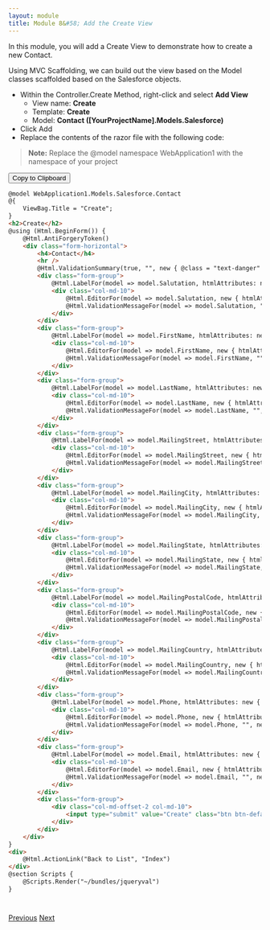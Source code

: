 ```yaml
---
layout: module
title: Module 8&#58; Add the Create View
---
```


In this module, you will add a Create View to demonstrate how to create a new Contact.

Using MVC Scaffolding, we can build out the view based on the Model classes scaffolded based on the Salesforce objects.


- Within the Controller.Create Method, right-click and select **Add View**
  - View name: **Create**
  - Template: **Create**
  - Model: **Contact ([YourProjectName].Models.Salesforce)**
- Click Add
- Replace the contents of the razor file with the following code:
> **Note:** Replace the @model namespace WebApplication1 with the namespace of your project


<button id="click2copy" data-clipboard-target="clipdata" data-text-type="code">Copy to Clipboard</button>


```html
@model WebApplication1.Models.Salesforce.Contact
@{
    ViewBag.Title = "Create";
}
<h2>Create</h2>
@using (Html.BeginForm()) {
    @Html.AntiForgeryToken()
    <div class="form-horizontal">
        <h4>Contact</h4>
        <hr />
        @Html.ValidationSummary(true, "", new { @class = "text-danger" })
        <div class="form-group">
            @Html.LabelFor(model => model.Salutation, htmlAttributes: new { @class = "control-label col-md-2" })
            <div class="col-md-10">
                @Html.EditorFor(model => model.Salutation, new { htmlAttributes = new { @class = "form-control" } })
                @Html.ValidationMessageFor(model => model.Salutation, "", new { @class = "text-danger" })
            </div>
        </div>
        <div class="form-group">
            @Html.LabelFor(model => model.FirstName, htmlAttributes: new { @class = "control-label col-md-2" })
            <div class="col-md-10">
                @Html.EditorFor(model => model.FirstName, new { htmlAttributes = new { @class = "form-control" } })
                @Html.ValidationMessageFor(model => model.FirstName, "", new { @class = "text-danger" })
            </div>
        </div>
        <div class="form-group">
            @Html.LabelFor(model => model.LastName, htmlAttributes: new { @class = "control-label col-md-2" })
            <div class="col-md-10">
                @Html.EditorFor(model => model.LastName, new { htmlAttributes = new { @class = "form-control" } })
                @Html.ValidationMessageFor(model => model.LastName, "", new { @class = "text-danger" })
            </div>
        </div>
        <div class="form-group">
            @Html.LabelFor(model => model.MailingStreet, htmlAttributes: new { @class = "control-label col-md-2" })
            <div class="col-md-10">
                @Html.EditorFor(model => model.MailingStreet, new { htmlAttributes = new { @class = "form-control" } })
                @Html.ValidationMessageFor(model => model.MailingStreet, "", new { @class = "text-danger" })
            </div>
        </div>
        <div class="form-group">
            @Html.LabelFor(model => model.MailingCity, htmlAttributes: new { @class = "control-label col-md-2" })
            <div class="col-md-10">
                @Html.EditorFor(model => model.MailingCity, new { htmlAttributes = new { @class = "form-control" } })
                @Html.ValidationMessageFor(model => model.MailingCity, "", new { @class = "text-danger" })
            </div>
        </div>
        <div class="form-group">
            @Html.LabelFor(model => model.MailingState, htmlAttributes: new { @class = "control-label col-md-2" })
            <div class="col-md-10">
                @Html.EditorFor(model => model.MailingState, new { htmlAttributes = new { @class = "form-control" } })
                @Html.ValidationMessageFor(model => model.MailingState, "", new { @class = "text-danger" })
            </div>
        </div>
        <div class="form-group">
            @Html.LabelFor(model => model.MailingPostalCode, htmlAttributes: new { @class = "control-label col-md-2" })
            <div class="col-md-10">
                @Html.EditorFor(model => model.MailingPostalCode, new { htmlAttributes = new { @class = "form-control" } })
                @Html.ValidationMessageFor(model => model.MailingPostalCode, "", new { @class = "text-danger" })
            </div>
        </div>
        <div class="form-group">
            @Html.LabelFor(model => model.MailingCountry, htmlAttributes: new { @class = "control-label col-md-2" })
            <div class="col-md-10">
                @Html.EditorFor(model => model.MailingCountry, new { htmlAttributes = new { @class = "form-control" } })
                @Html.ValidationMessageFor(model => model.MailingCountry, "", new { @class = "text-danger" })
            </div>
        </div>
        <div class="form-group">
            @Html.LabelFor(model => model.Phone, htmlAttributes: new { @class = "control-label col-md-2" })
            <div class="col-md-10">
                @Html.EditorFor(model => model.Phone, new { htmlAttributes = new { @class = "form-control" } })
                @Html.ValidationMessageFor(model => model.Phone, "", new { @class = "text-danger" })
            </div>
        </div>
        <div class="form-group">
            @Html.LabelFor(model => model.Email, htmlAttributes: new { @class = "control-label col-md-2" })
            <div class="col-md-10">
                @Html.EditorFor(model => model.Email, new { htmlAttributes = new { @class = "form-control" } })
                @Html.ValidationMessageFor(model => model.Email, "", new { @class = "text-danger" })
            </div>
        </div>
        <div class="form-group">
            <div class="col-md-offset-2 col-md-10">
                <input type="submit" value="Create" class="btn btn-default" />
            </div>
        </div>
    </div>
}
<div>
    @Html.ActionLink("Back to List", "Index")
</div>
@section Scripts {
    @Scripts.Render("~/bundles/jqueryval")
}
```


<div style="display: none;" id="clipdata">
@model WebApplication1.Models.Salesforce.Contact
@{
    ViewBag.Title = "Create";
}
<span class="kwrd">&lt;</span><span class="html">h2</span><span class="kwrd">&gt;</span>Create<span class="kwrd">&lt;/</span><span class="html">h2</span><span class="kwrd">&gt;</span>
@using (Html.BeginForm()) {
    @Html.AntiForgeryToken()
    <span class="kwrd">&lt;</span><span class="html">div</span> <span class="attr">class</span><span class="kwrd">="form-horizontal"</span><span class="kwrd">&gt;</span>
        <span class="kwrd">&lt;</span><span class="html">h4</span><span class="kwrd">&gt;</span>Contact<span class="kwrd">&lt;/</span><span class="html">h4</span><span class="kwrd">&gt;</span>
        <span class="kwrd">&lt;</span><span class="html">hr</span> <span class="kwrd">/&gt;</span>
        @Html.ValidationSummary(true, "", new { @class = "text-danger" })
        <span class="kwrd">&lt;</span><span class="html">div</span> <span class="attr">class</span><span class="kwrd">="form-group"</span><span class="kwrd">&gt;</span>
            @Html.LabelFor(model =<span class="kwrd">&gt;</span> model.Salutation, htmlAttributes: new { @class = "control-label col-md-2" })
            <span class="kwrd">&lt;</span><span class="html">div</span> <span class="attr">class</span><span class="kwrd">="col-md-10"</span><span class="kwrd">&gt;</span>
                @Html.EditorFor(model =<span class="kwrd">&gt;</span> model.Salutation, new { htmlAttributes = new { @class = "form-control" } })
                @Html.ValidationMessageFor(model =<span class="kwrd">&gt;</span> model.Salutation, "", new { @class = "text-danger" })
            <span class="kwrd">&lt;/</span><span class="html">div</span><span class="kwrd">&gt;</span>
        <span class="kwrd">&lt;/</span><span class="html">div</span><span class="kwrd">&gt;</span>
        <span class="kwrd">&lt;</span><span class="html">div</span> <span class="attr">class</span><span class="kwrd">="form-group"</span><span class="kwrd">&gt;</span>
            @Html.LabelFor(model =<span class="kwrd">&gt;</span> model.FirstName, htmlAttributes: new { @class = "control-label col-md-2" })
            <span class="kwrd">&lt;</span><span class="html">div</span> <span class="attr">class</span><span class="kwrd">="col-md-10"</span><span class="kwrd">&gt;</span>
                @Html.EditorFor(model =<span class="kwrd">&gt;</span> model.FirstName, new { htmlAttributes = new { @class = "form-control" } })
                @Html.ValidationMessageFor(model =<span class="kwrd">&gt;</span> model.FirstName, "", new { @class = "text-danger" })
            <span class="kwrd">&lt;/</span><span class="html">div</span><span class="kwrd">&gt;</span>
        <span class="kwrd">&lt;/</span><span class="html">div</span><span class="kwrd">&gt;</span>
        <span class="kwrd">&lt;</span><span class="html">div</span> <span class="attr">class</span><span class="kwrd">="form-group"</span><span class="kwrd">&gt;</span>
            @Html.LabelFor(model =<span class="kwrd">&gt;</span> model.LastName, htmlAttributes: new { @class = "control-label col-md-2" })
            <span class="kwrd">&lt;</span><span class="html">div</span> <span class="attr">class</span><span class="kwrd">="col-md-10"</span><span class="kwrd">&gt;</span>
                @Html.EditorFor(model =<span class="kwrd">&gt;</span> model.LastName, new { htmlAttributes = new { @class = "form-control" } })
                @Html.ValidationMessageFor(model =<span class="kwrd">&gt;</span> model.LastName, "", new { @class = "text-danger" })
            <span class="kwrd">&lt;/</span><span class="html">div</span><span class="kwrd">&gt;</span>
        <span class="kwrd">&lt;/</span><span class="html">div</span><span class="kwrd">&gt;</span>
        <span class="kwrd">&lt;</span><span class="html">div</span> <span class="attr">class</span><span class="kwrd">="form-group"</span><span class="kwrd">&gt;</span>
            @Html.LabelFor(model =<span class="kwrd">&gt;</span> model.MailingStreet, htmlAttributes: new { @class = "control-label col-md-2" })
            <span class="kwrd">&lt;</span><span class="html">div</span> <span class="attr">class</span><span class="kwrd">="col-md-10"</span><span class="kwrd">&gt;</span>
                @Html.EditorFor(model =<span class="kwrd">&gt;</span> model.MailingStreet, new { htmlAttributes = new { @class = "form-control" } })
                @Html.ValidationMessageFor(model =<span class="kwrd">&gt;</span> model.MailingStreet, "", new { @class = "text-danger" })
            <span class="kwrd">&lt;/</span><span class="html">div</span><span class="kwrd">&gt;</span>
        <span class="kwrd">&lt;/</span><span class="html">div</span><span class="kwrd">&gt;</span>
        <span class="kwrd">&lt;</span><span class="html">div</span> <span class="attr">class</span><span class="kwrd">="form-group"</span><span class="kwrd">&gt;</span>
            @Html.LabelFor(model =<span class="kwrd">&gt;</span> model.MailingCity, htmlAttributes: new { @class = "control-label col-md-2" })
            <span class="kwrd">&lt;</span><span class="html">div</span> <span class="attr">class</span><span class="kwrd">="col-md-10"</span><span class="kwrd">&gt;</span>
                @Html.EditorFor(model =<span class="kwrd">&gt;</span> model.MailingCity, new { htmlAttributes = new { @class = "form-control" } })
                @Html.ValidationMessageFor(model =<span class="kwrd">&gt;</span> model.MailingCity, "", new { @class = "text-danger" })
            <span class="kwrd">&lt;/</span><span class="html">div</span><span class="kwrd">&gt;</span>
        <span class="kwrd">&lt;/</span><span class="html">div</span><span class="kwrd">&gt;</span>
        <span class="kwrd">&lt;</span><span class="html">div</span> <span class="attr">class</span><span class="kwrd">="form-group"</span><span class="kwrd">&gt;</span>
            @Html.LabelFor(model =<span class="kwrd">&gt;</span> model.MailingState, htmlAttributes: new { @class = "control-label col-md-2" })
            <span class="kwrd">&lt;</span><span class="html">div</span> <span class="attr">class</span><span class="kwrd">="col-md-10"</span><span class="kwrd">&gt;</span>
                @Html.EditorFor(model =<span class="kwrd">&gt;</span> model.MailingState, new { htmlAttributes = new { @class = "form-control" } })
                @Html.ValidationMessageFor(model =<span class="kwrd">&gt;</span> model.MailingState, "", new { @class = "text-danger" })
            <span class="kwrd">&lt;/</span><span class="html">div</span><span class="kwrd">&gt;</span>
        <span class="kwrd">&lt;/</span><span class="html">div</span><span class="kwrd">&gt;</span>
        <span class="kwrd">&lt;</span><span class="html">div</span> <span class="attr">class</span><span class="kwrd">="form-group"</span><span class="kwrd">&gt;</span>
            @Html.LabelFor(model =<span class="kwrd">&gt;</span> model.MailingPostalCode, htmlAttributes: new { @class = "control-label col-md-2" })
            <span class="kwrd">&lt;</span><span class="html">div</span> <span class="attr">class</span><span class="kwrd">="col-md-10"</span><span class="kwrd">&gt;</span>
                @Html.EditorFor(model =<span class="kwrd">&gt;</span> model.MailingPostalCode, new { htmlAttributes = new { @class = "form-control" } })
                @Html.ValidationMessageFor(model =<span class="kwrd">&gt;</span> model.MailingPostalCode, "", new { @class = "text-danger" })
            <span class="kwrd">&lt;/</span><span class="html">div</span><span class="kwrd">&gt;</span>
        <span class="kwrd">&lt;/</span><span class="html">div</span><span class="kwrd">&gt;</span>
        <span class="kwrd">&lt;</span><span class="html">div</span> <span class="attr">class</span><span class="kwrd">="form-group"</span><span class="kwrd">&gt;</span>
            @Html.LabelFor(model =<span class="kwrd">&gt;</span> model.MailingCountry, htmlAttributes: new { @class = "control-label col-md-2" })
            <span class="kwrd">&lt;</span><span class="html">div</span> <span class="attr">class</span><span class="kwrd">="col-md-10"</span><span class="kwrd">&gt;</span>
                @Html.EditorFor(model =<span class="kwrd">&gt;</span> model.MailingCountry, new { htmlAttributes = new { @class = "form-control" } })
                @Html.ValidationMessageFor(model =<span class="kwrd">&gt;</span> model.MailingCountry, "", new { @class = "text-danger" })
            <span class="kwrd">&lt;/</span><span class="html">div</span><span class="kwrd">&gt;</span>
        <span class="kwrd">&lt;/</span><span class="html">div</span><span class="kwrd">&gt;</span>
        <span class="kwrd">&lt;</span><span class="html">div</span> <span class="attr">class</span><span class="kwrd">="form-group"</span><span class="kwrd">&gt;</span>
            @Html.LabelFor(model =<span class="kwrd">&gt;</span> model.Phone, htmlAttributes: new { @class = "control-label col-md-2" })
            <span class="kwrd">&lt;</span><span class="html">div</span> <span class="attr">class</span><span class="kwrd">="col-md-10"</span><span class="kwrd">&gt;</span>
                @Html.EditorFor(model =<span class="kwrd">&gt;</span> model.Phone, new { htmlAttributes = new { @class = "form-control" } })
                @Html.ValidationMessageFor(model =<span class="kwrd">&gt;</span> model.Phone, "", new { @class = "text-danger" })
            <span class="kwrd">&lt;/</span><span class="html">div</span><span class="kwrd">&gt;</span>
        <span class="kwrd">&lt;/</span><span class="html">div</span><span class="kwrd">&gt;</span>
        <span class="kwrd">&lt;</span><span class="html">div</span> <span class="attr">class</span><span class="kwrd">="form-group"</span><span class="kwrd">&gt;</span>
            @Html.LabelFor(model =<span class="kwrd">&gt;</span> model.Email, htmlAttributes: new { @class = "control-label col-md-2" })
            <span class="kwrd">&lt;</span><span class="html">div</span> <span class="attr">class</span><span class="kwrd">="col-md-10"</span><span class="kwrd">&gt;</span>
                @Html.EditorFor(model =<span class="kwrd">&gt;</span> model.Email, new { htmlAttributes = new { @class = "form-control" } })
                @Html.ValidationMessageFor(model =<span class="kwrd">&gt;</span> model.Email, "", new { @class = "text-danger" })
            <span class="kwrd">&lt;/</span><span class="html">div</span><span class="kwrd">&gt;</span>
        <span class="kwrd">&lt;/</span><span class="html">div</span><span class="kwrd">&gt;</span>
        <span class="kwrd">&lt;</span><span class="html">div</span> <span class="attr">class</span><span class="kwrd">="form-group"</span><span class="kwrd">&gt;</span>
            <span class="kwrd">&lt;</span><span class="html">div</span> <span class="attr">class</span><span class="kwrd">="col-md-offset-2 col-md-10"</span><span class="kwrd">&gt;</span>
                <span class="kwrd">&lt;</span><span class="html">input</span> <span class="attr">type</span><span class="kwrd">="submit"</span> <span class="attr">value</span><span class="kwrd">="Create"</span> <span class="attr">class</span><span class="kwrd">="btn btn-default"</span> <span class="kwrd">/&gt;</span>
            <span class="kwrd">&lt;/</span><span class="html">div</span><span class="kwrd">&gt;</span>
        <span class="kwrd">&lt;/</span><span class="html">div</span><span class="kwrd">&gt;</span>
    <span class="kwrd">&lt;/</span><span class="html">div</span><span class="kwrd">&gt;</span>
}
<span class="kwrd">&lt;</span><span class="html">div</span><span class="kwrd">&gt;</span>
    @Html.ActionLink("Back to List", "Index")
<span class="kwrd">&lt;/</span><span class="html">div</span><span class="kwrd">&gt;</span>
@section Scripts {
    @Scripts.Render("~/bundles/jqueryval")
}
</div>



<div class="row" style="margin-top:40px;">
<div class="col-sm-12">
<a href="delete-view.html" class="btn btn-default"><i class="glyphicon glyphicon-chevron-left"></i> Previous</a>
<a href="runit-view.html" class="btn btn-default pull-right">Next <i class="glyphicon glyphicon-chevron-right"></i></a>
</div>
</div>
